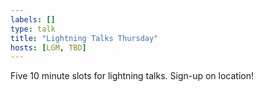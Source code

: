 ```yaml
---
labels: []
type: talk
title: "Lightning Talks Thursday"
hosts: [LGM, TBD]
---
```


Five 10 minute slots for lightning talks. Sign-up on location!

